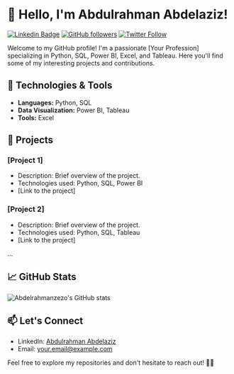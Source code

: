 
# 👋 Hello, I'm Abdulrahman Abdelaziz!

[![Linkedin Badge](https://img.shields.io/badge/-AbdulrahmanAbdelaziz-blue?style=flat-square&logo=Linkedin&logoColor=white&link=https://www.linkedin.com/in/abdulrahman-abdelaziz/)](https://www.linkedin.com/in/abdulrahman-abdelaziz/)
[![GitHub followers](https://img.shields.io/github/followers/Abdelrahmanzezo?label=Follow&style=social)](https://github.com/Abdelrahmanzezo)
[![Twitter Follow](https://img.shields.io/twitter/follow/YourTwitter?style=social)](https://twitter.com/YourTwitter)

Welcome to my GitHub profile! I'm a passionate [Your Profession] specializing in Python, SQL, Power BI, Excel, and Tableau. Here you'll find some of my interesting projects and contributions.

## 🔧 Technologies & Tools

- **Languages:** Python, SQL
- **Data Visualization:** Power BI, Tableau
- **Tools:** Excel

## 🚀 Projects

### [Project 1]

- Description: Brief overview of the project.
- Technologies used: Python, SQL, Power BI
- [Link to the project]

### [Project 2]

- Description: Brief overview of the project.
- Technologies used: Python, SQL, Tableau
- [Link to the project]

...

## 📈 GitHub Stats

![Abdelrahmanzezo's GitHub stats](https://github-readme-stats.vercel.app/api?username=Abdelrahmanzezo&show_icons=true&hide=issues&count_private=true&hide_title=true&theme=radical)

## 📫 Let's Connect

- LinkedIn: [Abdulrahman Abdelaziz](https://www.linkedin.com/in/abdulrahman-abdelaziz/)
- Email: your.email@example.com

Feel free to explore my repositories and don't hesitate to reach out! 👨‍💻
